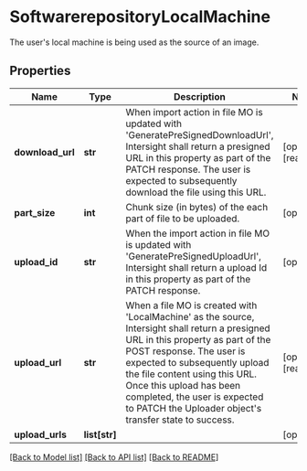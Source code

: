 # SoftwarerepositoryLocalMachine

The user's local machine is being used as the source of an image. 
## Properties
Name | Type | Description | Notes
------------ | ------------- | ------------- | -------------
**download_url** | **str** | When import action in file MO is updated with &#39;GeneratePreSignedDownloadUrl&#39;, Intersight shall return a presigned URL in this property as part of the PATCH response. The user is expected to subsequently download the file using this URL.   | [optional] [readonly] 
**part_size** | **int** | Chunk size (in bytes) of the each part of file to be uploaded.   | [optional] 
**upload_id** | **str** | When the import action in file MO is updated with &#39;GeneratePreSignedUploadUrl&#39;, Intersight shall return a upload Id in this property as part of the PATCH response.   | [optional] 
**upload_url** | **str** | When a file MO is created with &#39;LocalMachine&#39; as the source, Intersight shall return a presigned URL in this property as part of the POST response. The user is expected to subsequently upload the file content using this URL. Once this upload has been completed, the user is expected to PATCH the Uploader object&#39;s transfer state to success.   | [optional] [readonly] 
**upload_urls** | **list[str]** |  | [optional] 

[[Back to Model list]](../README.md#documentation-for-models) [[Back to API list]](../README.md#documentation-for-api-endpoints) [[Back to README]](../README.md)


